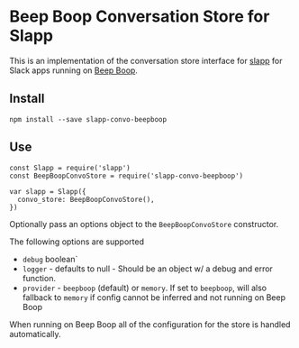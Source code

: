 Beep Boop Conversation Store for Slapp
===========================================

This is an implementation of the conversation store interface for 
[slapp](https://github.com/BeepBoopHQ/slapp) for Slack apps running on
[Beep Boop](https://beepboophq.com).

## Install

```
npm install --save slapp-convo-beepboop
```

## Use

```
const Slapp = require('slapp')
const BeepBoopConvoStore = require('slapp-convo-beepboop')

var slapp = Slapp({
  convo_store: BeepBoopConvoStore(),
})
```

Optionally pass an options object to the `BeepBoopConvoStore` constructor.

The following options are supported
- `debug` boolean`
- `logger` - defaults to null - Should be an object w/ a debug and error function.
- `provider` - `beepboop` (default) or `memory`. If set to `beepboop`, will also fallback to `memory` if config cannot be inferred and not running on Beep Boop

When running on Beep Boop all of the configuration for the store is handled automatically.

